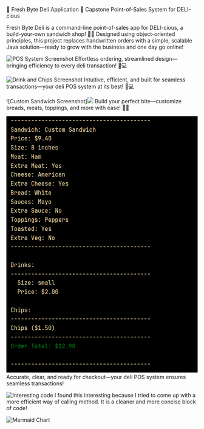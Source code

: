 🧾 Fresh Byte Deli Application 🥪
Capstone Point-of-Sales System for DELI-cious

Fresh Byte Deli is a command-line point-of-sales app for DELI-cious, a build-your-own sandwich shop! 🍞✨ Designed using object-oriented principles, this project replaces handwritten orders with a simple, scalable Java solution—ready to grow with the business and one day go online!

![POS System Screenshot](<Screenshot 2025-05-30 084935.png> )
Effortless ordering, streamlined design—bringing efficiency to every deli transaction! 🥪💻


![Drink and Chips Screenshot](<Screenshot 2025-05-30 085033.png>)
Intuitive, efficient, and built for seamless transactions—your deli POS system at its best! 🥪💻

![Custom Sandwich Screenshot]![](<Screenshot 2025-05-30 085122.png> )
Build your perfect bite—customize breads, meats, toppings, and more with ease! 🥪✨

![Reciept Screenshot](<Screenshot 2025-05-30 085156.png>)
Accurate, clear, and ready for checkout—your deli POS system ensures seamless transactions! 

![Interesting code](<Screenshot 2025-05-30 095458.png>)
I found this interesting because I tried to come up with a more efficient way of calling method. It is a cleaner and more concise block of code!

![Mermaid Chart](<Screenshots\Screenshot 2025-05-30 083950.png >)